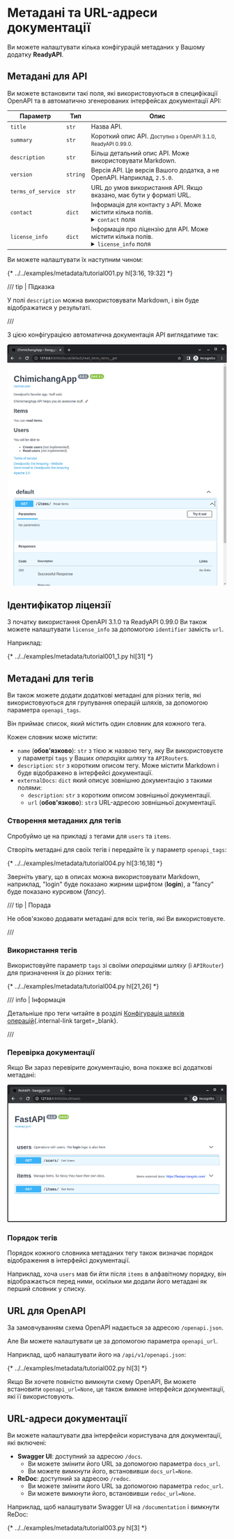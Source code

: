 # Метадані та URL-адреси документації

Ви можете налаштувати кілька конфігурацій метаданих у Вашому додатку **ReadyAPI**.

## Метадані для API

Ви можете встановити такі поля, які використовуються в специфікації OpenAPI та в автоматично згенерованих інтерфейсах документації API:

| Параметр | Тип | Опис |
|------------|------|-------------|
| `title` | `str` | Назва API. |
| `summary` | `str` | Короткий опис API. <small>Доступно з OpenAPI 3.1.0, ReadyAPI 0.99.0.</small> |
| `description` | `str` | Більш детальний опис API. Може використовувати Markdown. |
| `version` | `string` | Версія API. Це версія Вашого додатка, а не OpenAPI. Наприклад, `2.5.0`. |
| `terms_of_service` | `str` |  URL до умов використання API. Якщо вказано, має бути у форматі URL. |
| `contact` | `dict` | Інформація для контакту з API. Може містити кілька полів. <details><summary><code>contact</code> поля</summary><table><thead><tr><th>Параметр</th><th>Тип</th><th>Опис</th></tr></thead><tbody><tr><td><code>name</code></td><td><code>str</code></td><td>Ім'я контактної особи або організації.</td></tr><tr><td><code>url</code></td><td><code>str</code></td><td>URL з інформацією для контакту. Повинен бути у форматі URL.</td></tr><tr><td><code>email</code></td><td><code>str</code></td><td>Email контактної особи або організації. Повинен бути у форматі електронної пошти.</td></tr></tbody></table></details> |
| `license_info` | `dict` | Інформація про ліцензію для API. Може містити кілька полів. <details><summary><code>license_info</code> поля</summary><table><thead><tr><th>Параметр</th><th>Тип</th><th>Опис</th></tr></thead><tbody><tr><td><code>name</code></td><td><code>str</code></td><td><strong>ОБОВ'ЯЗКОВО</strong> (якщо встановлено <code>license_info</code>). Назва ліцензії для API.</td></tr><tr><td><code>identifier</code></td><td><code>str</code></td><td>Ліцензійний вираз за <a href="https://spdx.org/licenses/" class="external-link" target="_blank">SPDX</a> для API. Поле <code>identifier</code> взаємовиключне з полем <code>url</code>. <small>Доступно з OpenAPI 3.1.0, ReadyAPI 0.99.0.</small></td></tr><tr><td><code>url</code></td><td><code>str</code></td><td>URL до ліцензії, яка використовується для API. Повинен бути у форматі URL.</td></tr></tbody></table></details> |

Ви можете налаштувати їх наступним чином:

{* ../../examples/metadata/tutorial001.py hl[3:16, 19:32] *}

/// tip | Підказка

У полі `description` можна використовувати Markdown, і він буде відображатися у результаті.

///

З цією конфігурацією автоматична документація API виглядатиме так:

<img src="/img/tutorial/metadata/image01.png">

## Ідентифікатор ліцензії

З початку використання OpenAPI 3.1.0 та ReadyAPI 0.99.0 Ви також можете налаштувати `license_info` за допомогою `identifier` замість `url`.

Наприклад:

{* ../../examples/metadata/tutorial001_1.py hl[31] *}

## Метадані для тегів

Ви також можете додати додаткові метадані для різних тегів, які використовуються для групування операцій шляхів, за допомогою параметра `openapi_tags`.

Він приймає список, який містить один словник для кожного тега.

Кожен словник може містити:

* `name` (**обов'язково**): `str` з тією ж назвою тегу, яку Ви використовуєте у параметрі  `tags` у Ваших *операціях шляху* та `APIRouter`s.
* `description`: `str` з коротким описом тегу. Може містити Markdown і буде відображено в інтерфейсі документації.
* `externalDocs`: `dict` який описує зовнішню документацію з такими полями:
    * `description`: `str` з коротким описом зовнішньої документації.
    * `url` (**обов'язково**): `str`з URL-адресою зовнішньої документації.

### Створення метаданих для тегів

Спробуймо це на прикладі з тегами для `users` та `items`.

Створіть метадані для своїх тегів і передайте їх у параметр  `openapi_tags`:

{* ../../examples/metadata/tutorial004.py hl[3:16,18] *}

Зверніть увагу, що в описах можна використовувати Markdown, наприклад, "login" буде показано жирним шрифтом (**login**), а "fancy" буде показано курсивом (_fancy_).

/// tip | Порада

Не обов'язково додавати метадані для всіх тегів, які Ви використовуєте.

///

### Використання тегів

Використовуйте параметр `tags` зі своїми *операціями шляху* (і `APIRouter`) для призначення їх до різних тегів:

{* ../../examples/metadata/tutorial004.py hl[21,26] *}

/// info | Інформація

Детальніше про теги читайте в розділі [Конфігурація шляхів операцій](path-operation-configuration.md#tags){.internal-link target=_blank}.

///

### Перевірка документації

Якщо Ви зараз перевірите документацію, вона покаже всі додаткові метадані:

<img src="/img/tutorial/metadata/image02.png">

### Порядок тегів

Порядок кожного словника метаданих тегу також визначає порядок відображення в інтерфейсі документації.

Наприклад, хоча `users` мав би йти після `items` в алфавітному порядку, він відображається перед ними, оскільки ми додали його метадані як перший словник у списку.

## URL для OpenAPI

За замовчуванням схема OpenAPI надається за адресою `/openapi.json`.

Але Ви можете налаштувати це за допомогою параметра `openapi_url`.

Наприклад, щоб налаштувати його на `/api/v1/openapi.json`:

{* ../../examples/metadata/tutorial002.py hl[3] *}

Якщо Ви хочете повністю вимкнути схему OpenAPI, Ви можете встановити `openapi_url=None`, це також вимкне інтерфейси документації, які її використовують.

## URL-адреси документації

Ви можете налаштувати два інтерфейси користувача для документації, які включені:

* **Swagger UI**: доступний за адресою `/docs`.
    * Ви можете змінити його URL за допомогою параметра `docs_url`.
    * Ви можете вимкнути його, встановивши `docs_url=None`.
* **ReDoc**: доступний за адресою `/redoc`.
    * Ви можете змінити його URL за допомогою параметра `redoc_url`.
    * Ви можете вимкнути його, встановивши `redoc_url=None`.

Наприклад, щоб налаштувати Swagger UI на `/documentation` і вимкнути ReDoc:

{* ../../examples/metadata/tutorial003.py hl[3] *}
